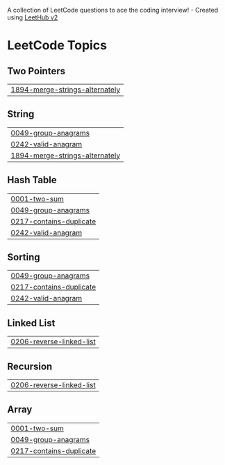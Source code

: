 A collection of LeetCode questions to ace the coding interview! - Created using [LeetHub v2](https://github.com/arunbhardwaj/LeetHub-2.0)
<!---LeetCode Topics Start-->
# LeetCode Topics
## Two Pointers
|  |
| ------- |
| [1894-merge-strings-alternately](https://github.com/nikolainechaev/LeetCodePractice/tree/master/1894-merge-strings-alternately) |
## String
|  |
| ------- |
| [0049-group-anagrams](https://github.com/nikolainechaev/LeetCodePractice/tree/master/0049-group-anagrams) |
| [0242-valid-anagram](https://github.com/nikolainechaev/LeetCodePractice/tree/master/0242-valid-anagram) |
| [1894-merge-strings-alternately](https://github.com/nikolainechaev/LeetCodePractice/tree/master/1894-merge-strings-alternately) |
## Hash Table
|  |
| ------- |
| [0001-two-sum](https://github.com/nikolainechaev/LeetCodePractice/tree/master/0001-two-sum) |
| [0049-group-anagrams](https://github.com/nikolainechaev/LeetCodePractice/tree/master/0049-group-anagrams) |
| [0217-contains-duplicate](https://github.com/nikolainechaev/LeetCodePractice/tree/master/0217-contains-duplicate) |
| [0242-valid-anagram](https://github.com/nikolainechaev/LeetCodePractice/tree/master/0242-valid-anagram) |
## Sorting
|  |
| ------- |
| [0049-group-anagrams](https://github.com/nikolainechaev/LeetCodePractice/tree/master/0049-group-anagrams) |
| [0217-contains-duplicate](https://github.com/nikolainechaev/LeetCodePractice/tree/master/0217-contains-duplicate) |
| [0242-valid-anagram](https://github.com/nikolainechaev/LeetCodePractice/tree/master/0242-valid-anagram) |
## Linked List
|  |
| ------- |
| [0206-reverse-linked-list](https://github.com/nikolainechaev/LeetCodePractice/tree/master/0206-reverse-linked-list) |
## Recursion
|  |
| ------- |
| [0206-reverse-linked-list](https://github.com/nikolainechaev/LeetCodePractice/tree/master/0206-reverse-linked-list) |
## Array
|  |
| ------- |
| [0001-two-sum](https://github.com/nikolainechaev/LeetCodePractice/tree/master/0001-two-sum) |
| [0049-group-anagrams](https://github.com/nikolainechaev/LeetCodePractice/tree/master/0049-group-anagrams) |
| [0217-contains-duplicate](https://github.com/nikolainechaev/LeetCodePractice/tree/master/0217-contains-duplicate) |
<!---LeetCode Topics End-->